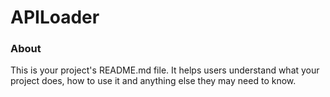 APILoader
=========

### About

This is your project's README.md file. It helps users understand what your
project does, how to use it and anything else they may need to know.